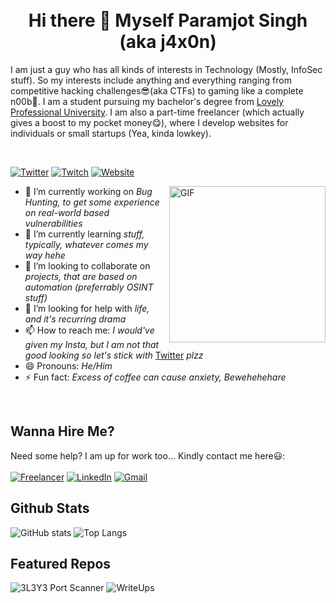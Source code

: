 <br>
<br>
<h1 align="center">Hi there 👋 Myself Paramjot Singh (aka j4x0n)</h1>

<p aligh="left">I am just a guy who has all kinds of interests in Technology (Mostly, InfoSec stuff). So my interests include anything and everything ranging from competitive hacking challenges😎(aka CTFs) to gaming like a complete n00b🥴. I am a student pursuing my bachelor's degree from <a href='https://lpu.in'>Lovely Professional University</a>. I am also a part-time freelancer (which actually gives a boost to my pocket money😋), where I develop websites for individuals or small startups (Yea, kinda lowkey).</p>

<br>

[![Twitter](https://img.shields.io/static/v1?style=for-the-badge&logo=twitter&label=Twitter&message=belikeParamjot&color=blue)](https://twitter.com/belikeParamjot)
[![Twitch](https://img.shields.io/static/v1?style=for-the-badge&logo=Twitch&label=Twitch&message=heyj4x0n&color=purple)](https://twitch.tv/heyj4x0n)
[![Website](https://img.shields.io/static/v1?style=for-the-badge&logo=circle&label=Website&message=belikeParamjot.tk&color=black)](https://belikeParamjot.tk)


<img align="right" alt="GIF" src="https://media.giphy.com/media/YTDZakyAorkLDYqN0q/giphy.gif" width='250' />

- 🔭 I’m currently working on _Bug Hunting, to get some experience on real-world based vulnerabilities_
- 🌱 I’m currently learning _stuff, typically, whatever comes my way hehe_
- 👯 I’m looking to collaborate on _projects, that are based on automation (preferrably OSINT stuff)_
- 🤔 I’m looking for help with _life, and it's recurring drama_
- 📫 How to reach me: _I would've given my Insta, but I am not that good looking so let's stick with_ [Twitter](https://twitter.com/belikeParamjot) _plzz_
- 😄 Pronouns: _He/Him_
- ⚡ Fun fact: _Excess of coffee can cause anxiety, Bewehehehare_

<br>

## Wanna Hire Me?
Need some help? I am up for work too... Kindly contact me here😃:
<br>
<br>
[![Freelancer](https://img.shields.io/static/v1?style=for-the-badge&logo=freelancer&label=Freelancer&message=iParamjotSingh&color=blue)](https://freelancer.com/u/iParamjotSingh)
[![LinkedIn](https://img.shields.io/static/v1?style=for-the-badge&logo=linkedin&label=LinkedIn&message=iParamjotSingh&color=blue)](https://linkedin.com/in/iparamjotsingh)
[![Gmail](https://img.shields.io/static/v1?style=for-the-badge&logo=gmail&label=Gmail&message=theparamjotsingh@gmail.com&color=red)](mailto:theparamjotsingh@gmail.com)


## Github Stats

![GitHub stats](https://github-readme-stats.vercel.app/api?username=belikeParamjot&show_icons=true&theme=vue-dark&count_private=true)
![Top Langs](https://github-readme-stats.vercel.app/api/top-langs/?username=belikeParamjot&count_private=true&theme=vue-dark&layout=compact)

## Featured Repos

![3L3Y3 Port Scanner](https://github-readme-stats.vercel.app/api/pin/?username=belikeParamjot&repo=3L3Y3&theme=vue-dark)
![WriteUps](https://github-readme-stats.vercel.app/api/pin/?username=belikeParamjot&repo=WriteUps&theme=vue-dark)
